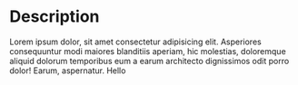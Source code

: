 # Description 

Lorem ipsum dolor, sit amet consectetur adipisicing elit. Asperiores consequuntur modi maiores blanditiis aperiam, hic molestias, doloremque aliquid dolorum temporibus eum a earum architecto dignissimos odit porro dolor! Earum, aspernatur. Hello